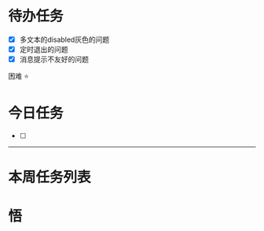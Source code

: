 # 待办任务
- [x] 多文本的disabled灰色的问题
- [x] 定时退出的问题
- [x] 消息提示不友好的问题

困难
⭐

# 今日任务
- [ ] 




------
# 本周任务列表



# 悟